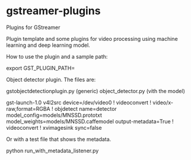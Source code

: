 # gstreamer-plugins
Plugins for GStreamer

Plugin template and some plugins for video processing using machine learning and  deep learning model.

How to use the plugin and a sample path:

export GST_PLUGIN_PATH=<your plugin path>

Object detector plugin. The files are:

gstobjectdetectionplugin.py (generic)
object_detector.py (vith the model)

gst-launch-1.0 v4l2src device=/dev/video0 ! videoconvert ! video/x-raw,format=RGBA ! objdetect name=detector model_config=models/MNSSD.prototxt model_weights=models/MNSSD.caffemodel output-metadata=True ! videoconvert ! xvimagesink sync=false

Or with a test file that shows the metadata.

python run_with_metadata_listener.py
 
